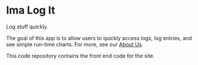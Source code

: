 # Ima Log It

Log stuff quickly.

The goal of this app is to allow users to quickly access logs, log entries, and see simple run-time charts. For more, see our [About Us](https://imalogit.com/about.html).

This code repository contains the front end code for the site.
